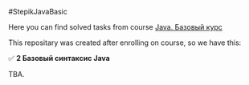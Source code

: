 #StepikJavaBasic

Here you can find solved tasks from course 
[Java. Базовый курс](https://stepik.org/course/187)

This repositary was created after enrolling on course, so we have this:

✅ **2 Базовый синтаксис Java**


TBA.
